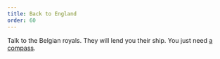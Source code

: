 ```yaml
---
title: Back to England
order: 60
---
```


Talk to the Belgian royals. They will lend you their ship. You just need [a compass](compass.md).
